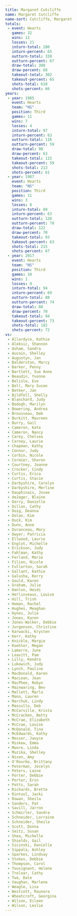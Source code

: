 ```yaml
---
title: Margaret Cutcliffe
name: Margaret Cutcliffe
name-sort: Cutcliffe, Margaret
totals:
 - event: Hearts
   games: 32
   wins: 11
   losses: 21
   inturn-total: 280
   inturn-percent: 65
   outturn-total: 330
   outturn-percent: 67
   draw-total: 308
   draw-percent: 68
   takeout-total: 302
   takeout-percent: 65
   shots-total: 610
   shots-percent: 66
years:
 - year: 1985
   event: Hearts
   team: "NS"
   position: Third
   games: 11
   wins: 7
   losses: 4
   inturn-total: 97
   inturn-percent: 63
   outturn-total: 116
   outturn-percent: 59
   draw-total: 98
   draw-percent: 63
   takeout-total: 115
   takeout-percent: 59
   shots-total: 213
   shots-percent: 61
 - year: 1987
   event: Hearts
   team: "NS"
   position: Third
   games: 11
   wins: 3
   losses: 8
   inturn-total: 89
   inturn-percent: 63
   outturn-total: 126
   outturn-percent: 70
   draw-total: 122
   draw-percent: 70
   takeout-total: 93
   takeout-percent: 63
   shots-total: 215
   shots-percent: 67
 - year: 2017
   event: Hearts
   team: "NS"
   position: Third
   games: 10
   wins: 1
   losses: 9
   inturn-total: 94
   inturn-percent: 69
   outturn-total: 88
   outturn-percent: 74
   draw-total: 88
   draw-percent: 70
   takeout-total: 94
   takeout-percent: 73
   shots-total: 182
   shots-percent: 72
vs:
 - Allardyce, Kathie
 - Aleksic, Shannon
 - Asham, Sandra
 - Aucoin, Shelley
 - Augustyn, Jan
 - Balderston, Marcy
 - Barker, Penny
 - Bartlett, Sue Anne
 - Beaudin, Yvonne
 - Belisle, Eve
 - Bell, Mary Susan
 - Betker, Jan
 - Bildfell, Shelly
 - Blanchard, Judy
 - Bodogh, Marilyn
 - Bowering, Andrea
 - Brousseau, Deb
 - Burkitt, Maureen
 - Burry, Gail
 - Cameron, Kate
 - Cameron, Nancy
 - Carey, Chelsea
 - Carney, Laurie
 - Chapman, Kathy
 - Connor, Judy
 - Corbin, Nicole
 - Cormier, Sharon
 - Courtney, Joanne
 - Crocker, Cindy
 - Curtis, Erica
 - Curtis, Stacie
 - Darbyshire, Carolyn
 - Darbyshire, Merline
 - Dauphinais, Josee
 - deJager, Blaine
 - Derry, Danielle
 - Dillon, Cathy
 - Doig, Deanna
 - Dolan, Kim
 - Duck, Kim
 - Dunn, Anne
 - Duranceau, Mary
 - Dwyer, Patricia
 - Ellwood, Laurie
 - Englot, Michelle
 - Erickson, Judy
 - Fahlman, Kathy
 - Ferland, Marie
 - Filion, Nicole
 - Fullerton, Sarah
 - Gallant, Kathie
 - Galusha, Kerry
 - Gould, Karen
 - Graham, Julie
 - Hanlon, Heidi
 - Herlinveaux, Louise
 - Hill, Trish
 - Homan, Rachel
 - Hughes, Meaghan
 - Hynes, Julie
 - Jones, Karen
 - Jones-Walker, Debbie
 - Jurgenson, Christine
 - Karwacki, Krysten
 - Kerr, Kathy
 - Knickle, Margie
 - Koehler, Megan
 - Lamarre, June
 - Leavitt, Pam
 - Lilly, Kendra
 - Lukowich, Judy
 - Lynch, Pauline
 - MacDonald, Karen
 - MacLean, Jean
 - MacPhee, Robyn
 - Mainwaring, Bev
 - Mallett, Marla
 - Mann, Lauren
 - Marchuk, Lindy
 - Massullo, Deb
 - McCarville, Krista
 - McCracken, Betty
 - McCrae, Elizabeth
 - McCrae, Louise
 - McDonald, Tina
 - McEdwards, Kathy
 - Messer, Janyce
 - Miskew, Emma
 - Moore, Linda
 - Muzika, Shelley
 - Nixon, Amy
 - O'Rourke, Brittany
 - Peterman, Jocelyn
 - Peters, Laine
 - Porter, Debbie
 - Porter, Erin
 - Potts, Sarah
 - Richards, Brette
 - Rintoul, Jacki
 - Rowan, Sheila
 - Sanders, Pat
 - Savill, Jarron
 - Schmirler, Sandra
 - Schneider, Lorraine
 - Schneider, Sheila
 - Scott, Donna
 - Seitz, Susan
 - Shea, Michelle
 - Shields, Gail
 - Sicinski, Danielle
 - Sippala, Ashley
 - Sparkes, Lindsay
 - Stokes, Debbie
 - Thompson, Carol
 - Tousignant, Helene
 - Treloar, Cathy
 - Twa, Dale
 - Vaughan, Marlene
 - Weagle, Lisa
 - Westcott, Raunora
 - Wheatcroft, Georgina
 - Wilson, Eileen
 - Wilson, Leslie
---
```

